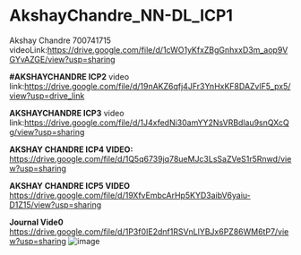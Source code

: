 # AkshayChandre_NN-DL_ICP1
Akshay Chandre
700741715
videoLink:https://drive.google.com/file/d/1cWO1yKfxZBgGnhxxD3m_aop9VGYvAZGE/view?usp=sharing

**#AKSHAYCHANDRE ICP2**
video link:https://drive.google.com/file/d/19nAKZ6qfj4JFr3YnHxKF8DAZvlF5_px5/view?usp=drive_link

**AKSHAYCHANDRE ICP3**
video link:https://drive.google.com/file/d/1J4xfedNi30amYY2NsVRBdlau9snQXcQg/view?usp=sharing

**AKSHAY CHANDRE ICP4 VIDEO:**
https://drive.google.com/file/d/1Q5q6739jq78ueMJc3LsSaZVeS1r5Rnwd/view?usp=sharing

**AKSHAY CHANDRE ICP5 VIDEO**
https://drive.google.com/file/d/19XfvEmbcArHp5KYD3aibV6yaiu-D1Z15/view?usp=sharing

**Journal Vide0**
https://drive.google.com/file/d/1P3f0IE2dnf1RSVnLlYBJx6PZ86WM6tP7/view?usp=sharing
![image](https://github.com/akshaychandre47/AkshayChandre_NN-DL_Summer/assets/100583683/5e90bc73-7786-4a12-aa69-f33004de8206)
